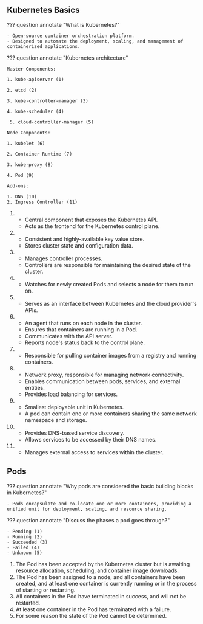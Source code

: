 ## Kubernetes Basics

??? question annotate "What is Kubernetes?"

    - Open-source container orchestration platform.
    - Designed to automate the deployment, scaling, and management of containerized applications.

<!-- end of question -->


??? question annotate "Kubernetes architecture"

    Master Components:
    
    1. kube-apiserver (1)
    
    2. etcd (2)
    
    3. kube-controller-manager (3)
    
    4. kube-scheduler (4)

     5. cloud-controller-manager (5)
    
    Node Components:
    
    1. kubelet (6)
    
    2. Container Runtime (7)
    
    3. kube-proxy (8)
    
    4. Pod (9)

    Add-ons:
    
    1. DNS (10)
    2. Ingress Controller (11)

1.  - Central component that exposes the Kubernetes API.
    - Acts as the frontend for the Kubernetes control plane.
2.  - Consistent and highly-available key value store.
    - Stores cluster state and configuration data.
3.  - Manages controller processes.
    - Controllers are responsible for maintaining the desired state of the cluster.
4.  - Watches for newly created Pods and selects a node for them to run on.
5.  - Serves as an interface between Kubernetes and the cloud provider's APIs.
6.  - An agent that runs on each node in the cluster.
    - Ensures that containers are running in a Pod.
    - Communicates with the API server.
    - Reports node's status back to the control plane.
7.  - Responsible for pulling container images from a registry and running containers.
8.  - Network proxy, responsible for managing network connectivity.
    - Enables communication between pods, services, and external entities.
    - Provides load balancing for services.
9.  - Smallest deployable unit in Kubernetes.
    - A pod can contain one or more containers sharing the same network namespace and storage.
10. - Provides DNS-based service discovery.
    - Allows services to be accessed by their DNS names.
11. - Manages external access to services within the cluster.

<!-- end of question -->


## Pods

??? question annotate "Why pods are considered the basic building blocks in Kubernetes?"

    - Pods encapsulate and co-locate one or more containers, providing a unified unit for deployment, scaling, and resource sharing.

<!-- end of question -->


??? question annotate "Discuss the phases a pod goes through?"

    - Pending (1)
    - Running (2)
    - Succeeded (3)
    - Failed (4)
    - Unknown (5)

1.  The Pod has been accepted by the Kubernetes cluster but is awaiting resource allocation, scheduling, and container image downloads.
2.  The Pod has been assigned to a node, and all containers have been created, and at least one container is currently running or in the process of starting or restarting.
3.  All containers in the Pod have terminated in success, and will not be restarted.
4.  At least one container in the Pod has terminated with a failure.
5.  For some reason the state of the Pod cannot be determined.

<!-- end of question -->
